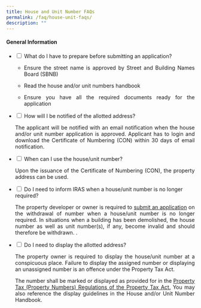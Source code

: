```yaml
---
title: House and Unit Number FAQs
permalink: /faq/house-unit-faqs/
description: ""
---
```

<h4>General Information</h4>

<ul class="jekyllcodex_accordion">
	<li>
    <input type="checkbox" id="accordion1">
    <label for="accordion1">What do I have to prepare before submitting an application?</label>
    <div>
      <p></p><ul>
			<li><p align="justify">Ensure the street name is approved by Street and Building Names Board (SBNB)&nbsp;</p></li>
			<li><p align="justify">Read the house and/or unit numbers handbook&nbsp;&nbsp; &nbsp;</p></li>
			<li><p align="justify">Ensure you have all the required documents ready for the application&nbsp;</p></li><p></p>
          </ul></div>
</li>

<li>
    <input type="checkbox" id="accordion2">
    <label for="accordion2">How will I be notified of the allotted address?</label>
    <div>
      <p></p><p align="justify">The applicant will be notified with an email notification when the house and/or unit number application is approved. Applicant has to login and download the Certificate of Numbering (CON) within 30 days of email notification.</p>
          </div>
</li>
	
<li>
    <input type="checkbox" id="accordion3">
    <label for="accordion3">When can I use the house/unit number?</label>
    <div>
      <p></p><p align="justify">Upon the issuance of the Certificate of Numbering (CON), the property address can be used.</p>
          </div>
</li>
	
<li>
    <input type="checkbox" id="accordion4">
    <label for="accordion4">Do I need to inform IRAS when a house/unit number is no longer required?</label>
    <div>
      <p></p><p align="justify">The property developer or owner is required to <a href="https://digitalservice.propertynaa.gov.sg">submit an application</a> on the withdrawal of number when a house/unit number is no longer required. In situations when a building has been demolished, the house number as well as unit number(s), if any, become invalid and should therefore be withdrawn. .</p>
          </div>
</li>	
	
<li>
    <input type="checkbox" id="accordion5">
    <label for="accordion5">Do I need to display the allotted address?</label>
    <div>
      <p></p><p align="justify">The property owner is required to display the house/unit number at a conspicuous place. Failure to display the assigned number or displaying an unassigned number is an offence under the Property Tax Act.</p><p>
</p><p align="justify">The number shall be marked or displayed as provided for in the <a href="https://www.iras.gov.sg/media/docs/default-source/uploadedfiles/pdf/propertytaxpropertynumbersregulations.pdf?sfvrsn=1673256f_4">Property Tax (Property Numbers) Regulations of the Property Tax Act.</a>  You may also reference the display guidelines in the House and/or Unit Number Handbook.</p>
          </div>
</li>	
	

	
</ul>